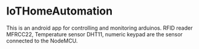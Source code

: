 # IoTHomeAutomation

This is an android app for controlling and monitoring arduinos. RFID reader MFRCC22, Temperature sensor DHT11, numeric keypad are the sensor connected to the NodeMCU.
